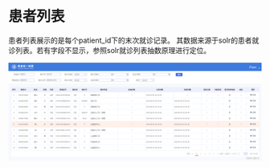 # 患者列表



患者列表展示的是每个patient_id下的末次就诊记录。
其数据来源于solr的患者就诊列表。若有字段不显示，参照solr就诊列表抽数原理进行定位。



![在这里插入图片描述](./img/huanzheliebiao001.png)